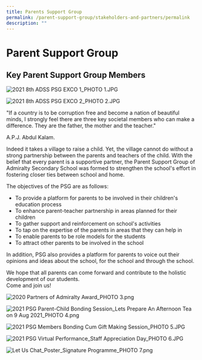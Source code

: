 ```yaml
---
title: Parents Support Group
permalink: /parent-support-group/stakeholders-and-partners/permalink
description: ""
---
```

Parent Support Group
====================

Key Parent Support Group Members
--------------------------------

![2021 8th ADSS PSG EXCO 1_PHOTO 1.JPG](https://admiraltysec.moe.edu.sg/qql/slot/u752/Stakeholders%20&%20Partners/Parents%20Support%20Group/2021/2021%208th%20ADSS%20PSG%20EXCO%201_PHOTO%201.JPG)  

  

![2021 8th ADSS PSG EXCO 2_PHOTO 2.JPG](https://admiraltysec.moe.edu.sg/qql/slot/u752/Stakeholders%20&%20Partners/Parents%20Support%20Group/2021/2021%208th%20ADSS%20PSG%20EXCO%202_PHOTO%202.JPG)

  

"If a country is to be corruption free and become a nation of beautiful minds, I strongly feel there are three key societal members who can make a difference. They are the father, the mother and the teacher." 

A.P.J. Abdul Kalam.

  

Indeed it takes a village to raise a child. Yet, the village cannot do without a strong partnership between the parents and teachers of the child. With the belief that every parent is a supportive partner, the Parent Support Group of Admiralty Secondary School was formed to strengthen the school's effort in fostering closer ties between school and home. 

The objectives of the PSG are as follows:

*   To provide a platform for parents to be involved in their children's education process
*   To enhance parent-teacher partnership in areas planned for their children
*   To gather support and reinforcement on school's activities
*   To tap on the expertise of the parents in areas that they can help in
*   To enable parents to be role models for the students
*   To attract other parents to be involved in the school

In addition, PSG also provides a platform for parents to voice out their opinions and ideas about the school, for the school and through the school.

We hope that all parents can come forward and contribute to the holistic development of our students.  
Come and join us!

![2020 Partners of Admiralty Award_PHOTO 3.png](https://admiraltysec.moe.edu.sg/qql/slot/u752/Stakeholders%20&%20Partners/Parents%20Support%20Group/2021/2020%20Partners%20of%20Admiralty%20Award_PHOTO%203.png)  
  
![2021 PSG Parent-Child Bonding Session_Lets Prepare An Afternoon Tea on 9 Aug 2021_PHOTO 4.png](https://admiraltysec.moe.edu.sg/qql/slot/u752/Stakeholders%20&%20Partners/Parents%20Support%20Group/2021/2021%20PSG%20Parent-Child%20Bonding%20Session_Lets%20Prepare%20An%20Afternoon%20Tea%20on%209%20Aug%202021_PHOTO%204.png)  
  
![2021 PSG Members Bonding Cum Gift Making Session_PHOTO 5.JPG](https://admiraltysec.moe.edu.sg/qql/slot/u752/Stakeholders%20&%20Partners/Parents%20Support%20Group/2021/2021%20PSG%20Members%20Bonding%20Cum%20Gift%20Making%20Session_PHOTO%205.JPG)  
  
![2021 PSG Virtual Performance_Staff Appreciation Day_PHOTO 6.JPG](https://admiraltysec.moe.edu.sg/qql/slot/u752/Stakeholders%20&%20Partners/Parents%20Support%20Group/2021/2021%20PSG%20Virtual%20Performance_Staff%20Appreciation%20Day_PHOTO%206.JPG)  
  
  
![Let Us Chat_Poster_Signature Programme_PHOTO 7.png](https://admiraltysec.moe.edu.sg/qql/slot/u752/Stakeholders%20&%20Partners/Parents%20Support%20Group/2021/Let%20Us%20Chat_Poster_Signature%20Programme_PHOTO%207.png)